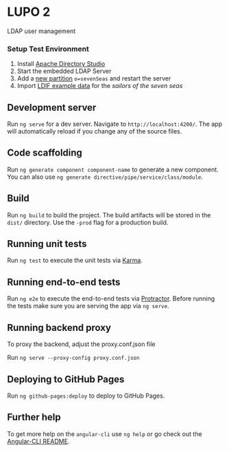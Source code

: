 # LUPO 2

LDAP user management


### Setup Test Environment
1. Install [Apache Directory Studio](https://directory.apache.org/studio/)
2. Start the embedded LDAP Server
3. Add a [new partition](https://directory.apache.org/apacheds/basic-ug/1.4.3-adding-partition.html) `o=sevenSeas` and restart the server
4. Import [LDIF example data](http://directory.apache.org/apacheds/basic-ug/1.5-sample-configuration.html) for the _sailors of the seven seas_

## Development server
Run `ng serve` for a dev server. Navigate to `http://localhost:4200/`. The app will automatically reload if you change any of the source files.

## Code scaffolding

Run `ng generate component component-name` to generate a new component. You can also use `ng generate directive/pipe/service/class/module`.

## Build

Run `ng build` to build the project. The build artifacts will be stored in the `dist/` directory. Use the `-prod` flag for a production build.

## Running unit tests

Run `ng test` to execute the unit tests via [Karma](https://karma-runner.github.io).

## Running end-to-end tests

Run `ng e2e` to execute the end-to-end tests via [Protractor](http://www.protractortest.org/).
Before running the tests make sure you are serving the app via `ng serve`.

## Running backend proxy
To proxy the backend, adjust the proxy.conf.json file

Run `ng serve --proxy-config proxy.conf.json`

## Deploying to GitHub Pages

Run `ng github-pages:deploy` to deploy to GitHub Pages.

## Further help

To get more help on the `angular-cli` use `ng help` or go check out the [Angular-CLI README](https://github.com/angular/angular-cli/blob/master/README.md).

